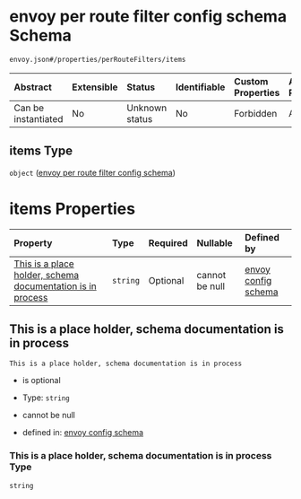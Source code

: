 # envoy per route filter config schema Schema

```txt
envoy.json#/properties/perRouteFilters/items
```



| Abstract            | Extensible | Status         | Identifiable | Custom Properties | Additional Properties | Access Restrictions | Defined In                                               |
| :------------------ | :--------- | :------------- | :----------- | :---------------- | :-------------------- | :------------------ | :------------------------------------------------------- |
| Can be instantiated | No         | Unknown status | No           | Forbidden         | Allowed               | none                | [envoy.json\*](../out/envoy.json "open original schema") |

## items Type

`object` ([envoy per route filter config schema](envoy-properties-list-of-perroutefilter-envoy-per-route-filter-config-schema.md))

# items Properties

| Property                                                                                                                 | Type     | Required | Nullable       | Defined by                                                                                                                                                                                                                                                                                       |
| :----------------------------------------------------------------------------------------------------------------------- | :------- | :------- | :------------- | :----------------------------------------------------------------------------------------------------------------------------------------------------------------------------------------------------------------------------------------------------------------------------------------------- |
| [This is a place holder, schema documentation is in process](#this-is-a-place-holder-schema-documentation-is-in-process) | `string` | Optional | cannot be null | [envoy config schema](envoy-properties-list-of-perroutefilter-envoy-per-route-filter-config-schema-properties-this-is-a-place-holder-schema-documentation-is-in-process.md "envoy.json#/properties/perRouteFilters/items/properties/This is a place holder, schema documentation is in process") |

## This is a place holder, schema documentation is in process



`This is a place holder, schema documentation is in process`

* is optional

* Type: `string`

* cannot be null

* defined in: [envoy config schema](envoy-properties-list-of-perroutefilter-envoy-per-route-filter-config-schema-properties-this-is-a-place-holder-schema-documentation-is-in-process.md "envoy.json#/properties/perRouteFilters/items/properties/This is a place holder, schema documentation is in process")

### This is a place holder, schema documentation is in process Type

`string`
